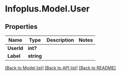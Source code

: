 # Infoplus.Model.User
## Properties

Name | Type | Description | Notes
------------ | ------------- | ------------- | -------------
**UserId** | **int?** |  | 
**Label** | **string** |  | 

[[Back to Model list]](../README.md#documentation-for-models) [[Back to API list]](../README.md#documentation-for-api-endpoints) [[Back to README]](../README.md)

